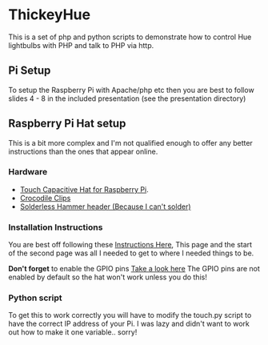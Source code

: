 # ThickeyHue

This is a set of php and python scripts to demonstrate how to control Hue lightbulbs with PHP and talk to PHP via http.

## Pi Setup
To setup the Raspberry Pi with Apache/php etc then you are best to follow slides 4 - 8 in the included presentation (see the presentation directory)

## Raspberry Pi Hat setup
This is a bit more complex and I'm not qualified enough to offer any better instructions than the ones that appear online.

### Hardware
* [Touch Capacitive Hat for Raspberry Pi](https://shop.pimoroni.com/products/adafruit-capacitive-touch-hat-for-raspberry-pi-mini-kit-mpr121).
* [Crocodile Clips](https://shop.pimoroni.com/products/crocodile-leads-set-of-10) 
* [Solderless Hammer header (Because I can't solder)](https://shop.pimoroni.com/products/gpio-hammer-header)

### Installation Instructions
You are best off following these [Instructions Here](https://learn.adafruit.com/mpr121-capacitive-touch-sensor-on-raspberry-pi-and-beaglebone-black/software), This page and the start of the second page was all I needed to get to where I needed things to be.

**Don't forget** to enable the GPIO pins [Take a look here](https://learn.adafruit.com/adafruits-raspberry-pi-lesson-4-gpio-setup/configuring-i2c#installing-kernel-support-with-raspi-config) The GPIO pins are not enabled by default so the hat won't work unless you do this!

### Python script
To get this to work correctly you will have to modify the touch.py script to have the correct IP address of your Pi.  I was lazy and didn't want to work out how to make it one variable.. sorry!